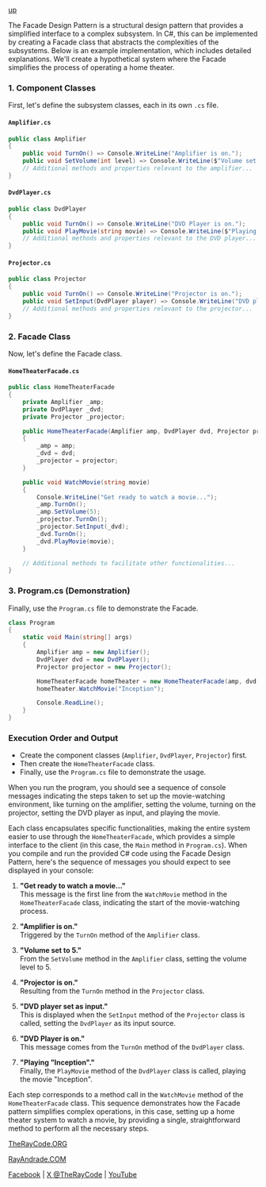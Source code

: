 [up](../README.md)

The Facade Design Pattern is a structural design pattern that provides a simplified interface to a complex subsystem. In C#, this can be implemented by creating a Facade class that abstracts the complexities of the subsystems. Below is an example implementation, which includes detailed explanations. We'll create a hypothetical system where the Facade simplifies the process of operating a home theater.

### 1. Component Classes
First, let's define the subsystem classes, each in its own `.cs` file.

#### `Amplifier.cs`
```csharp
public class Amplifier
{
    public void TurnOn() => Console.WriteLine("Amplifier is on.");
    public void SetVolume(int level) => Console.WriteLine($"Volume set to {level}.");
    // Additional methods and properties relevant to the amplifier...
}
```

#### `DvdPlayer.cs`
```csharp
public class DvdPlayer
{
    public void TurnOn() => Console.WriteLine("DVD Player is on.");
    public void PlayMovie(string movie) => Console.WriteLine($"Playing \"{movie}\".");
    // Additional methods and properties relevant to the DVD player...
}
```

#### `Projector.cs`
```csharp
public class Projector
{
    public void TurnOn() => Console.WriteLine("Projector is on.");
    public void SetInput(DvdPlayer player) => Console.WriteLine("DVD player set as input.");
    // Additional methods and properties relevant to the projector...
}
```

### 2. Facade Class
Now, let's define the Facade class.

#### `HomeTheaterFacade.cs`
```csharp
public class HomeTheaterFacade
{
    private Amplifier _amp;
    private DvdPlayer _dvd;
    private Projector _projector;

    public HomeTheaterFacade(Amplifier amp, DvdPlayer dvd, Projector projector)
    {
        _amp = amp;
        _dvd = dvd;
        _projector = projector;
    }

    public void WatchMovie(string movie)
    {
        Console.WriteLine("Get ready to watch a movie...");
        _amp.TurnOn();
        _amp.SetVolume(5);
        _projector.TurnOn();
        _projector.SetInput(_dvd);
        _dvd.TurnOn();
        _dvd.PlayMovie(movie);
    }

    // Additional methods to facilitate other functionalities...
}
```

### 3. Program.cs (Demonstration)
Finally, use the `Program.cs` file to demonstrate the Facade.

```csharp
class Program
{
    static void Main(string[] args)
    {
        Amplifier amp = new Amplifier();
        DvdPlayer dvd = new DvdPlayer();
        Projector projector = new Projector();

        HomeTheaterFacade homeTheater = new HomeTheaterFacade(amp, dvd, projector);
        homeTheater.WatchMovie("Inception");

        Console.ReadLine();
    }
}
```

### Execution Order and Output
- Create the component classes (`Amplifier`, `DvdPlayer`, `Projector`) first.
- Then create the `HomeTheaterFacade` class.
- Finally, use the `Program.cs` file to demonstrate the usage.

When you run the program, you should see a sequence of console messages indicating the steps taken to set up the movie-watching environment, like turning on the amplifier, setting the volume, turning on the projector, setting the DVD player as input, and playing the movie. 

Each class encapsulates specific functionalities, making the entire system easier to use through the `HomeTheaterFacade`, which provides a simple interface to the client (in this case, the `Main` method in `Program.cs`).
When you compile and run the provided C# code using the Facade Design Pattern, here's the sequence of messages you should expect to see displayed in your console:

1. **"Get ready to watch a movie..."**  
   This message is the first line from the `WatchMovie` method in the `HomeTheaterFacade` class, indicating the start of the movie-watching process.

2. **"Amplifier is on."**  
   Triggered by the `TurnOn` method of the `Amplifier` class.

3. **"Volume set to 5."**  
   From the `SetVolume` method in the `Amplifier` class, setting the volume level to 5.

4. **"Projector is on."**  
   Resulting from the `TurnOn` method in the `Projector` class.

5. **"DVD player set as input."**  
   This is displayed when the `SetInput` method of the `Projector` class is called, setting the `DvdPlayer` as its input source.

6. **"DVD Player is on."**  
   This message comes from the `TurnOn` method of the `DvdPlayer` class.

7. **"Playing "Inception"."**  
   Finally, the `PlayMovie` method of the `DvdPlayer` class is called, playing the movie "Inception".

Each step corresponds to a method call in the `WatchMovie` method of the `HomeTheaterFacade` class. This sequence demonstrates how the Facade pattern simplifies complex operations, in this case, setting up a home theater system to watch a movie, by providing a single, straightforward method to perform all the necessary steps.


[TheRayCode.ORG](https://www.TheRayCode.org)

[RayAndrade.COM](https://www.RayAndrade.com)

[Facebook](https://www.facebook.com/TheRayCode/) | [X @TheRayCode](https://www.x.com/TheRayCode/) | [YouTube](https://www.youtube.com/TheRayCode/)
